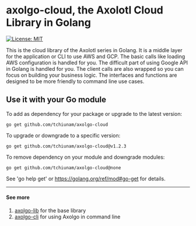 # axolgo-cloud, the Axolotl Cloud Library in Golang
[![License: MIT](https://img.shields.io/badge/License-MIT-blue.svg)](https://opensource.org/licenses/MIT)

This is the cloud library of the Axolotl series in Golang. It is a middle layer for the application or CLI to use AWS and GCP. The basic calls like loading AWS configuration is handled for you. The difficult part of using Google API in Golang is handled for you. The client calls are also wrapped so you can focus on building your business logic. The interfaces and functions are designed to be more friendly to command line use cases.

## Use it with your Go module
To add as dependency for your package or upgrade to the latest version:
```
go get github.com/tchiunam/axolgo-cloud
```

To upgrade or downgrade to a specific version:
```
go get github.com/tchiunam/axolgo-cloud@v1.2.3
```

To remove dependency on your module and downgrade modules:
```
go get github.com/tchiunam/axolgo-cloud@none
```

See 'go help get' or https://golang.org/ref/mod#go-get for details.

---
#### See more  
1. [axolgo-lib](https://github.com/tchiunam/axolgo-lib) for the base library
2. [axolgo-cli](https://github.com/tchiunam/axolgo-cli) for using Axolgo in command line
